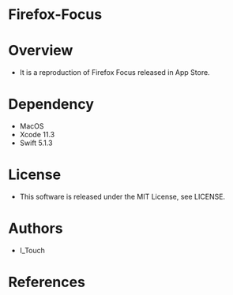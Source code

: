 # Firefox-Focus

# Overview

* It is a reproduction of Firefox Focus released in App Store.

# Dependency

* MacOS
* Xcode 11.3
* Swift 5.1.3

# License

* This software is released under the MIT License, see LICENSE.

# Authors

* I_Touch

# References
